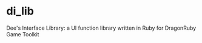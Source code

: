 # di_lib
Dee's Interface Library: a UI function library written in Ruby for DragonRuby Game Toolkit 
